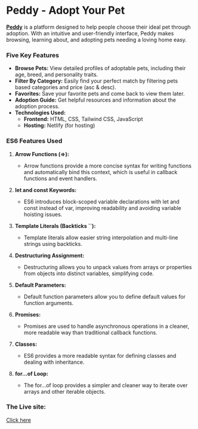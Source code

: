 # Peddy - Adopt Your Pet

**[Peddy](https://peddypetus.netlify.app/)** is a platform designed to help people choose their ideal pet through adoption. With an intuitive and user-friendly interface, Peddy makes browsing, learning about, and adopting pets needing a loving home easy.

### Five Key Features

- **Browse Pets:** View detailed profiles of adoptable pets, including their age, breed, and personality traits.
- **Filter By Category:** Easily find your perfect match by filtering pets based categories and price (asc & desc).
- **Favorites:** Save your favorite pets and come back to view them later.
- **Adoption Guide:** Get helpful resources and information about the adoption process.
- **Technologies Used:**
  - **Frontend:** HTML, CSS, Tailwind CSS, JavaScript 
  - **Hosting:** Netlify (for hosting)
  

### ES6 Features Used

1. **Arrow Functions (=>):**

   - Arrow functions provide a more concise syntax for writing functions and automatically bind this context, which is useful in callback functions and event handlers.

1. **let and const Keywords:**

   - ES6 introduces block-scoped variable declarations with let and const instead of var, improving readability and avoiding variable hoisting issues.

1. **Template Literals (Backticks ``):**

   - Template literals allow easier string interpolation and multi-line strings using backticks.

1. **Destructuring Assignment:**

   - Destructuring allows you to unpack values from arrays or properties from objects into distinct variables, simplifying code.

1. **Default Parameters:**

   - Default function parameters allow you to define default values for function arguments.

1. **Promises:**

   - Promises are used to handle asynchronous operations in a cleaner, more readable way than traditional callback functions.

1. **Classes:**

   - ES6 provides a more readable syntax for defining classes and dealing with inheritance.

1. **for...of Loop:**
   - The for...of loop provides a simpler and cleaner way to iterate over arrays and other iterable objects.


### The Live site:
[Click here](https://peddypetus.netlify.app/)

